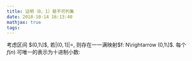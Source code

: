 ```yaml
---
title: 证明（0，1）是不可列集
date: 2018-10-14 16:13:40
mathjax: true
tags:
---
```



考虑区间 $(0,1\]$, 若$|(0,1]|=$, 则存在一一满映射$f: N\rightarrow (0,1\]$. 每个$f(n)$ 可唯一的表示为十进制小数:

